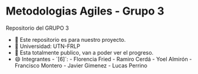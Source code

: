 # Metodologias Agiles - Grupo 3
Repositorio del GRUPO 3
- 🔭 Este repositorio es para nuestro proyecto.
- 🤔 Universidad: UTN-FRLP
- 💬 Esta totalmente publico, van a poder ver el progreso.
- 😄 Integrantes - ´[6]´:
                      - Florencia Fried
                      - Ramiro Cerdá
                      - Yoel Almirón
                      - Francisco Montero
                      - Javier Gimenez
                      - Lucas Perrino 
